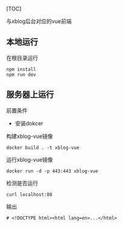 [TOC]


与xblog后台对应的vue前端

## 本地运行

在根目录运行

```
npm install
npm run dev
```

## 服务器上运行

前置条件

- 安装dokcer

构建xblog-vue镜像

```
docker build . -t xblog-vue
```

运行xblog-vue镜像

```
docker run -d -p 443:443 xblog-vue
```

检测是否运行

```
curl localhost:80
```

输出

```
# <!DOCTYPE html><html lang=en>...</html>
```

